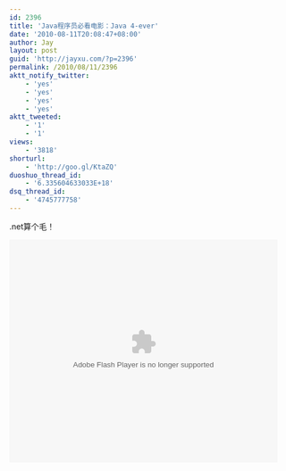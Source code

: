 ```yaml
---
id: 2396
title: 'Java程序员必看电影：Java 4-ever'
date: '2010-08-11T20:08:47+08:00'
author: Jay
layout: post
guid: 'http://jayxu.com/?p=2396'
permalink: /2010/08/11/2396
aktt_notify_twitter:
    - 'yes'
    - 'yes'
    - 'yes'
    - 'yes'
aktt_tweeted:
    - '1'
    - '1'
views:
    - '3818'
shorturl:
    - 'http://goo.gl/KtaZQ'
duoshuo_thread_id:
    - '6.335604633033E+18'
dsq_thread_id:
    - '4745777758'
---
```


.net算个毛！

<object classid="clsid:d27cdb6e-ae6d-11cf-96b8-444553540000" width="480" height="400" codebase="http://download.macromedia.com/pub/shockwave/cabs/flash/swflash.cab#version=6,0,40,0"><param name="align" value="middle" /><param name="src" value="http://player.youku.com/player.php/sid/XMTg0OTc2Mzk2/v.swf" /><param name="quality" value="high" /><embed type="application/x-shockwave-flash" width="480" height="400" src="http://player.youku.com/player.php/sid/XMTg0OTc2Mzk2/v.swf" quality="high" align="middle"></embed></object>